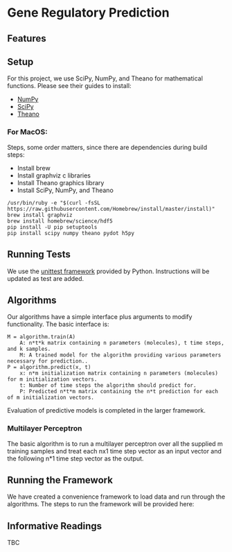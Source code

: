 # Gene Regulatory Prediction

## Features


## Setup
For this project, we use SciPy, NumPy, and Theano for mathematical functions. Please see their guides to install:

* [NumPy](http://deeplearning.net/software/theano/tutorial/numpy.html)
* [SciPy](http://www.scipy.org/install.html)
* [Theano](http://www.deeplearning.net/software/theano/install.html#install)

### For MacOS:

Steps, some order matters, since there are dependencies during build steps:

* Install brew
* Install graphviz c libraries
* Install Theano graphics library
* Install SciPy, NumPy, and Theano

```
/usr/bin/ruby -e "$(curl -fsSL https://raw.githubusercontent.com/Homebrew/install/master/install)"
brew install graphviz
brew install homebrew/science/hdf5
pip install -U pip setuptools
pip install scipy numpy theano pydot h5py
```

## Running Tests
We use the [unittest framework](https://docs.python.org/2/library/unittest.html) provided by Python. Instructions will be updated as test are added.

## Algorithms
Our algorithms have a simple interface plus arguments to modify functionality. The basic interface is:

```
M = algorithm.train(A)
    A: n*t*k matrix containing n parameters (molecules), t time steps, and k samples.
    M: A trained model for the algorithm providing various parameters necessary for prediction..
P = algorithm.predict(x, t)
    x: n*m initialization matrix containing n parameters (molecules) for m initialization vectors.
    t: Number of time steps the algorithm should predict for.
    P: Predicted n*t*m matrix containing the n*t prediction for each of m initialization vectors.
```

Evaluation of predictive models is completed in the larger framework.

### Multilayer Perceptron
The basic algorithm is to run a multilayer perceptron over all the supplied m training samples and treat each nx1 time step vector as an input vector and the following n*1 time step vector as the output.

## Running the Framework
We have created a convenience framework to load data and run through the algorithms. The steps to run the framework will be provided here: 

## Informative Readings
TBC
